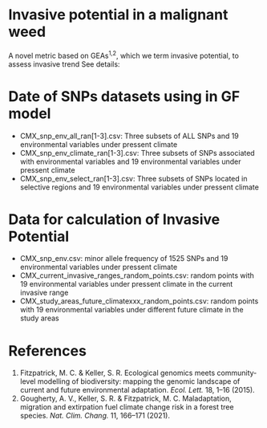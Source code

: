 # Invasive potential in a malignant weed
A novel metric based on GEAs<sup>1</sup><sup>,</sup><sup>2</sup>, which we term invasive potential, to assess invasive trend
See details:

# Date of SNPs datasets using in GF model
- CMX_snp_env_all_ran[1-3].csv: Three subsets of ALL SNPs and 19 environmental variables under pressent climate
- CMX_snp_env_climate_ran[1-3].csv: Three subsets of SNPs associated with environmental variables and 19 environmental variables under pressent climate
- CMX_snp_env_select_ran[1-3].csv: Three subsets of SNPs located in selective regions and 19 environmental variables under pressent climate
# Data for calculation of Invasive Potential
- CMX_snp_env.csv: minor allele frequency of 1525 SNPs and 19 environmental variables under pressent climate
- CMX_current_invasive_ranges_random_points.csv: random points with 19 environmental variables under pressent climate in the current invasive range
- CMX_study_areas_future_climatexxx_random_points.csv: random points with 19 environmental variables under different future climate in the study areas

# References
1. Fitzpatrick, M. C. & Keller, S. R. Ecological genomics meets community-level modelling of biodiversity: mapping the genomic landscape of current and future environmental adaptation. *Ecol. Lett.* 18, 1–16 (2015).
2. Gougherty, A. V., Keller, S. R. & Fitzpatrick, M. C. Maladaptation, migration and extirpation fuel climate change risk in a forest tree species. *Nat. Clim. Chang.* 11, 166–171 (2021).
